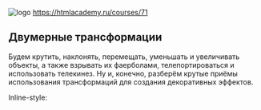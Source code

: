 ![logo](https://assets.htmlacademy.ru/img/achievements/courses/dynamic/71.v2.svg "logo")
https://htmlacademy.ru/courses/71
## Двумерные трансформации

Будем крутить, наклонять, перемещать, уменьшать и увеличивать объекты, а также взрывать их фаерболами, телепортироваться и использовать телекинез. Ну и, конечно, разберём крутые приёмы использования трансформаций для создания декоративных эффектов.

Inline-style: 
